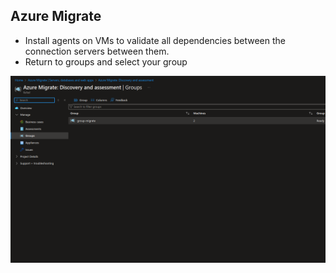 ## Azure Migrate

* Install agents on VMs to validate all dependencies between the connection servers between them.
* Return to groups and select your group

![](/Cloud/img-cloud/pro025.png)
